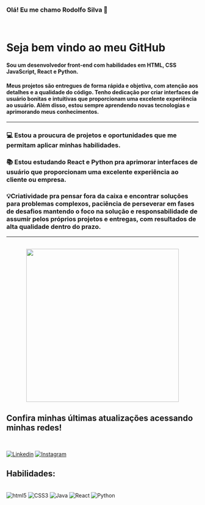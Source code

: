 ### Olá! Eu me chamo Rodolfo Silva 👋

<br>

# Seja bem vindo ao meu GitHub


#### Sou um desenvolvedor front-end com habilidades em HTML, CSS JavaScript, React e Python.

#### Meus projetos são entregues de forma rápida e objetiva, com atenção aos detalhes e a qualidade do código. Tenho dedicação por criar interfaces de usuário bonitas e intuitivas que proporcionam uma excelente experiência ao usuário. Além disso, estou sempre aprendendo novas tecnologias e aprimorando meus conhecimentos.

<HR>

    
###  💻 Estou a proucura de projetos e oportunidades que me permitam aplicar minhas habilidades.

###  📚 Estou estudando React e Python pra aprimorar interfaces de usuário que proporcionam uma excelente experiência ao cliente ou empresa. 

### 💡Criatividade pra pensar fora da caixa e encontrar soluções para problemas complexos, paciência de perseverar em fases de desafios mantendo o foco na solução e responsabilidade de assumir pelos próprios projetos e entregas, com resultados de alta qualidade dentro do prazo.
<HR>
<br>
    
<div align="center">
<img src="https://user-images.githubusercontent.com/126507353/222192747-478ee61a-752c-43c4-8129-ef61a3b4b702.jpg" width="400px" />
</div>
    
## Confira minhas últimas atualizações acessando minhas redes!

<br>

[![Linkedin](https://img.shields.io/badge/LinkedIn-0077B5?style=for-the-badge&logo=linkedin&logoColor=white)](https://www.linkedin.com/in/rodolfo-silva-progamador/)                                                                        [![Instagram](https://img.shields.io/badge/Instagram-E4405F?style=for-the-badge&logo=instagram&logoColor=white
)](https://)

## Habilidades:

<div style="display: inline_block"><br/> 
    <img align="center" alt=html5 src="https://img.shields.io/badge/HTML5-E34F26?style=for-the-badge&logo=html5&logoColor=white"/>
     <img align="center" alt=CSS3 src="https://img.shields.io/badge/CSS3-1572B6?style=for-the-badge&logo=css3&logoColor=white"/>
      <img align="center" alt=Java src="https://img.shields.io/badge/JavaScript-F7DF1E?style=for-the-badge&logo=javascript&logoColor=black"/>
       <img align="center" alt=React src="https://img.shields.io/badge/React-20232A?style=for-the-badge&logo=react&logoColor=61DAFB"/>
        <img align="center" alt=Python src="https://img.shields.io/badge/Python-14354C?style=for-the-badge&logo=python&logoColor=white"/>
</div>
<br>
<br>

